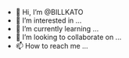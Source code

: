 - 👋 Hi, I’m @BILLKATO
- 👀 I’m interested in ...
- 🌱 I’m currently learning ...
- 💞️ I’m looking to collaborate on ...
- 📫 How to reach me ...

<canvas id = "canvas" width="100" height="100" bgcolor = "black"> </canvas>

<!---
BILLKATO/BILLKATO is a ✨ special ✨ repository because its `README.md` (this file) appears on your GitHub profile.
You can click the Preview link to take a look at your changes.
--->
